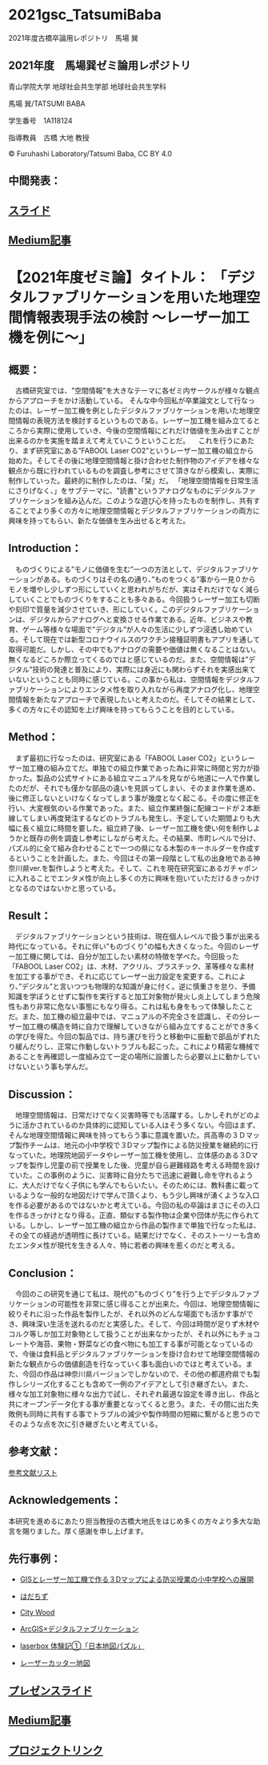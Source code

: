 # 2021gsc_TatsumiBaba
2021年度古橋卒論用レポジトリ　馬場 巽

## 2021年度　馬場巽ゼミ論用レポジトリ

青山学院大学 地球社会共生学部 地球社会共生学科

馬場 巽/TATSUMI BABA

学生番号　1A118124

指導教員　古橋 大地 教授

© Furuhashi Laboratory/Tatsumi Baba, CC BY 4.0

## 中間発表：

## [スライド](https://docs.google.com/presentation/d/11SQbvxmzgmu_MuHshj5uIpXlQ-6LrCZYlF_P9K-lNwA/edit?usp=sharing)
## [Medium記事](https://medium.com/furuhashilab/%E3%83%87%E3%82%B8%E3%82%BF%E3%83%AB%E3%83%95%E3%82%A1%E3%83%96%E3%83%AA%E3%82%B1%E3%83%BC%E3%82%B7%E3%83%A7%E3%83%B3%E3%81%A8%E7%A9%BA%E9%96%93%E6%83%85%E5%A0%B1%E3%81%AB%E3%82%88%E3%82%8B%E4%BE%A1%E5%80%A4%E5%89%B5%E9%80%A0%E3%81%AE%E4%BB%8A%E5%BE%8C%E3%81%AE%E5%8F%AF%E8%83%BD%E6%80%A7-823541badd8e)


# 【2021年度ゼミ論】タイトル： 「デジタルファブリケーションを用いた地理空間情報表現手法の検討 〜レーザー加工機を例に〜」

## 概要：

　古橋研究室では、"空間情報"を大きなテーマに各ゼミ内サークルが様々な観点からアプローチをかけ活動している。 そんな中今回私が卒業論文として行なったのは、レーザー加工機を例としたデジタルファブリケーションを用いた地理空間情報の表現方法を検討するというものである。レーザー加工機を組み立てるところから実際に使用していき、今後の空間情報にどれだけ価値を生み出すことが出来るのかを実施を踏まえて考えていこうということだ。
　これを行うにあたり、まず研究室にある”FABOOL Laser CO2”というレーザー加工機の組立から始めた。そしてその後に地理空間情報と掛け合わせた制作物のアイデアを様々な観点から既に行われているものを調査し参考にさせて頂きながら模索し、実際に制作していった。最終的に制作したのは、「栞」だ。
「地理空間情報を日常生活にさりげなく、」をサブテーマに、"読書"というアナログなものにデジタルファブリケーションを組み込んだ。このような遊び心を持ったものを制作し、共有することでより多くの方々に地理空間情報とデジタルファブリケーションの両方に興味を持ってもらい、新たな価値を生み出せると考えた。


## Introduction：

　ものづくりによる”モノに価値を生む”一つの方法として、デジタルファブリケーションがある。ものづくりはその名の通り、”ものをつくる”事から一見０からモノを増やし少しずつ形にしていくと思われがちだが、実はそれだけでなく減らしていくことでものづくりをすることも多々ある。今回扱うレーザー加工も切断や刻印で質量を減少させていき、形にしていく。このデジタルファブリケーションは、デジタルからアナログへと変換させる作業である。近年、ビジネスや教育、ゲーム等様々な場面で”デジタル”が人々の生活に少しずつ浸透し始めている。そして現在では新型コロナウイルスのワクチン接種証明書もアプリを通して取得可能だ。しかし、その中でもアナログの需要や価値は無くなることはない。無くなるどころか際立ってくるのではと感じているのだ。また、空間情報は”デジタル”技術の発達と普及により、実際には身近にも関わらずそれを実感出来ていないということも同時に感じている。この事から私は、空間情報をデジタルファブリケーションによりエンタメ性を取り入れながら再度アナログ化し、地理空間情報を新たなアプローチで表現したいと考えたのだ。そしてその結果として、多くの方々にその認知を上げ興味を持ってもらうことを目的としている。

## Method：
 
　まず最初に行なったのは、研究室にある「FABOOL Laser CO2」というレーザー加工機の組み立てだ。単独での組立作業であった為に非常に時間と労力が掛かった。製品の公式サイトにある組立マニュアルを見ながら地道に一人で作業したのだが、それでも僅かな部品の違いを見誤ってしまい、そのまま作業を進め、後に修正しないといけなくなってしまう事が幾度となく起こる。その度に修正を行い、大変根気のいる作業であった。また、組立作業終盤に配線コードが２本断線してしまい再度発注するなどのトラブルも発生し、予定していた期間よりも大幅に長く組立に時間を要した。組立終了後、レーザー加工機を使い何を制作しようかと既存の例を調査し参考にしながら考えた。その結果、市町レベルで分け、パズル的に全て組み合わせることで一つの県になる木製のキーホルダーを作成するということを計画した。また、今回はその第一段階として私の出身地である神奈川県ver.を製作しようと考えた。そして、これを現在研究室にあるガチャポンに入れることでエンタメ性が向上し多くの方に興味を抱いていただけるきっかけとなるのではないかと思っている。
 
## Result：

　デジタルファブリケーションという技術は、現在個人レベルで扱う事が出来る時代になっている。それに伴い”ものづくり”の幅も大きくなった。今回のレーザー加工機に関しては、自分が加工したい素材の特徴を学べた。今回扱った「FABOOL Laser CO2」は、木材、アクリル、プラスチック、革等様々な素材を加工する事ができ、それに応じてレーザー出力設定を変更する。これにより、”デジタル”と言いつつも物理的な知識が身に付く。逆に慎重さを怠り、予備知識を学ぼうとせずに製作を実行すると加工対象物が発火し炎上してしまう危険性もあり非常に危ない事態にもなり得る。これは私も身をもって体験したことだ。また、加工機の組立最中では、マニュアルの不完全さを認識し、その分レーザー加工機の構造を時に自力で理解していきながら組み立てすることができ多くの学びを得た。今回の製品では、持ち運びを行うと移動中に振動で部品がずれたり緩んだりし、正常に作動しないトラブルも起こった。これにより精密な機械であることを再確認し一度組み立て一定の場所に設置したら必要以上に動かしていけないという事も学んだ。

## Discussion：

　地理空間情報は、日常だけでなく災害時等でも活躍する。しかしそれがどのように活かされているのか具体的に認知している人はそう多くない。今回はまず、そんな地理空間情報に興味を持ってもらう事に意識を置いた。呉高専の３Ｄマップ製作チームは、地元の小中学校で３Dマップ製作による防災授業を継続的に行なっていた。地理院地図データやレーザー加工機を使用し、立体感のある３Dマップを製作し児童の前で授業をした後、児童が自ら避難経路を考える時間を設けていた。この事例のように、災害時に自分たちで迅速に避難し命を守れるように、大人だけでなく子供にも学んでもらいたい。そのためには、教科書に載っているような一般的な地図だけで学んで頂くより、もう少し興味が湧くような入口を作る必要があるのではないかと考えている。今回の私の卒論はまさにその入口を作るきっかけとなり得る。正直、類似する製作物は企業や団体が先に作られている。しかし、レーザー加工機の組立から作品の製作まで単独で行なった私は、その全ての経過が透明性に長けている。結果だけでなく、そのストーリーも含めたエンタメ性が現代を生きる人々、特に若者の興味を惹くのだと考える。
 
## Conclusion：
 
 　今回のこの研究を通じて私は、現代の”ものづくり”を行う上でデジタルファブリケーションの可能性を非常に感じ得ることが出来た。今回は、地理空間情報に絞りそれに沿った作品を製作したが、それ以外のどんな場面でも活かす事ができ、興味深い生活を送れるのだと実感した。そして、今回は時間が足りず木材やコルク等しか加工対象物として扱うことが出来なかったが、それ以外にもチョコレートや海苔、果物・野菜などの食べ物にも加工する事が可能となっているので、今後は食料品とデジタルファブリケーションを掛け合わせて地理空間情報の新たな観点からの価値創造を行なっていく事も面白いのではと考えている。また、今回の作品は神奈川県バージョンでしかないので、その他の都道府県でも製作しシリーズ化することも含めて一例のアイデアとして引き継ぎたい。また、様々な加工対象物に様々な出力で試し、それぞれ最適な設定を導き出し、作品と共にオープンデータ化する事が重要となってくると思う。また、その間に出た失敗例も同時に共有する事でトラブルの減少や製作時間の短縮に繋がると思うのでそのような点を次に引き継ぎたいと考えている。


## 参考文献：

[参考文献リスト](https://docs.google.com/spreadsheets/d/1jpRv0i6nmzOQlFufo8qODGCFgeomgjxghMPRr35G7CM/edit?usp=sharing)

## Acknowledgements：

本研究を進めるにあたり担当教授の古橋大地氏をはじめ多くの方々より多大な助言を賜りました。厚く感謝を申し上げます。

## 先行事例：

* [GISとレーザー加工機で作る３Dマップによる防災授業の小中学校への展開](http://www.gisa-japan.org/file/kureteam.pdf)

* [はだちず](https://internet.watch.impress.co.jp/docs/column/chizu/1083137.html)

* [City Wood](https://fabcross.jp/news/2018/01/20180119_citywood.html)

* [ArcGIS×デジタルファブリケーション](https://blog.esrij.com/2017/06/20/post-26810/)

* [laserbox 体験記①「日本地図パズル」](https://xn--wckwfybb4714bueo2su.com/%E3%83%AC%E3%83%BC%E3%82%B6%E3%83%BC%E5%8A%A0%E5%B7%A5%E6%A9%9F/laserbox/laserbox-%E4%BD%93%E9%A8%93%E8%A8%98%E2%91%A0%E3%80%8C%E6%97%A5%E6%9C%AC%E5%9C%B0%E5%9B%B3%E3%83%91%E3%82%BA%E3%83%AB%E3%80%8D/)

* [レーザーカッター地図](https://www.monomono-blog.com/entry/2018/11/02/123500)


## [プレゼンスライド](https://docs.google.com/presentation/d/16fpcAVSDEMSxJAcALbpTJTPkFp0t5yzOxhvNEyiFvYQ/edit?usp=sharing)


## [Medium記事](https://medium.com/furuhashilab/%E3%83%87%E3%82%B8%E3%82%BF%E3%83%AB%E3%83%95%E3%82%A1%E3%83%96%E3%83%AA%E3%82%B1%E3%83%BC%E3%82%B7%E3%83%A7%E3%83%B3%E3%82%92%E7%94%A8%E3%81%84%E3%81%9F%E5%9C%B0%E7%90%86%E7%A9%BA%E9%96%93%E6%83%85%E5%A0%B1%E8%A1%A8%E7%8F%BE%E6%89%8B%E6%B3%95%E3%81%AE%E6%A4%9C%E8%A8%8E-%E3%83%AC%E3%83%BC%E3%82%B6%E3%83%BC%E5%8A%A0%E5%B7%A5%E6%A9%9F%E3%82%92%E4%BE%8B%E3%81%AB-2101412fc219)

## [プロジェクトリンク](https://github.com/furuhashilab/sotsuron2021/projects/1)

